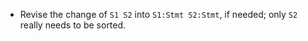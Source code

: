 <!-- Copyright (c) 2014-2016 K Team. All Rights Reserved. -->

* Revise the change of `S1 S2` into `S1:Stmt S2:Stmt`, if needed; only `S2`
really needs to be sorted.
